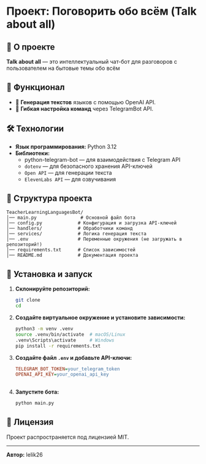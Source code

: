 # Проект:  Поговорить обо всём (Talk about all)


## 📌 О проекте

**Talk about all** — это интеллектуальный чат-бот для разговоров с пользователем на бытовые темы обо всём

## 🚀 Функционал

- 🔹 **Генерация  текстов** языков с помощью OpenAI API.
- 🔹 **Гибкая настройка команд** через TelegramBot API.

## 🛠️ Технологии

- **Язык программирования:** Python 3.12
- **Библиотеки:**
  - python-telegram-bot — для взаимодействия с Telegram API
  - `dotenv` — для безопасного хранения API-ключей
  - `Open API` — для генерации текста
  - `ElevenLabs API` — для озвучивания

## 📂 Структура проекта

```
TeacherLearningLanguagesBot/
│── main.py                # Основной файл бота
│── config.py             # Конфигурация и загрузка API-ключей
│── handlers/             # Обработчики команд
│── services/             # Логика генерация текста
│── .env                  # Переменные окружения (не загружать в репозиторий!)
│── requirements.txt      # Список зависимостей
│── README.md             # Документация проекта
```

## 🔧 Установка и запуск

1. **Склонируйте репозиторий:**
   ```sh
   git clone 
   cd 
   ```
2. **Создайте виртуальное окружение и установите зависимости:**
   ```sh
   python3 -m venv .venv
   source .venv/bin/activate  # macOS/Linux
   .venv\Scripts\activate     # Windows
   pip install -r requirements.txt
   ```
3. **Создайте файл ************************************`.env`************************************ и добавьте API-ключи:**
   ```ini
   TELEGRAM_BOT_TOKEN=your_telegram_token
   OPENAI_API_KEY=your_openai_api_key
  
   ```
4. **Запустите бота:**
   ```sh
   python main.py
   ```

## 📜 Лицензия

Проект распространяется под лицензией MIT.

---

**Автор:** lelik26


